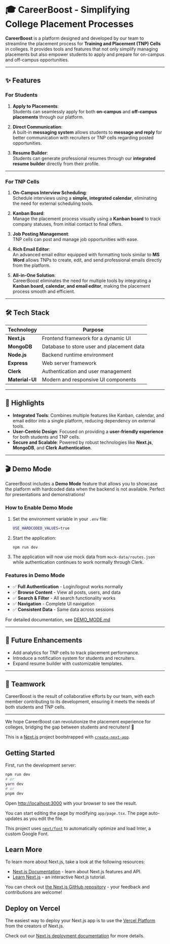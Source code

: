 # 🎓 CareerBoost - Simplifying College Placement Processes

**CareerBoost** is a platform designed and developed by our team to streamline the placement process for **Training and Placement (TNP) Cells** in colleges. It provides tools and features that not only simplify managing placements but also empower students to apply and prepare for on-campus and off-campus opportunities.  

---

## ✨ Features

### **For Students**  
1. **Apply to Placements**:  
   Students can seamlessly apply for both **on-campus** and **off-campus placements** through our platform.  
   
2. **Direct Communication**:  
   A built-in **messaging system** allows students to **message and reply** for better communication with recruiters or TNP cells regarding posted opportunities.  

3. **Resume Builder**:  
   Students can generate professional resumes through our **integrated resume builder** directly from their profile.  

---

### **For TNP Cells**  
1. **On-Campus Interview Scheduling**:  
   Schedule interviews using a **simple, integrated calendar**, eliminating the need for external scheduling tools.  

2. **Kanban Board**:  
   Manage the placement process visually using a **Kanban board** to track company statuses, from initial contact to final offers.  

3. **Job Posting Management**:  
   TNP cells can post and manage job opportunities with ease.  

4. **Rich Email Editor**:  
   An advanced email editor equipped with formatting tools similar to **MS Word** allows TNPs to create, edit, and send professional emails directly from the platform.  

5. **All-in-One Solution**:  
   CareerBoost eliminates the need for multiple tools by integrating a **Kanban board, calendar, and email editor**, making the placement process smooth and efficient.  

---

## 🛠️ Tech Stack  

| **Technology**  | **Purpose**                                 |
|------------------|---------------------------------------------|
| **Next.js**      | Frontend framework for a dynamic UI         |
| **MongoDB**      | Database to store user and placement data   |
| **Node.js**      | Backend runtime environment                |
| **Express**      | Web server framework                       |
| **Clerk**        | Authentication and user management          |
| **Material-UI**  | Modern and responsive UI components         |

---

## 📌 Highlights  

- **Integrated Tools**: Combines multiple features like Kanban, calendar, and email editor into a single platform, reducing dependency on external tools.  
- **User-Centric Design**: Focused on providing a **user-friendly experience** for both students and TNP cells.  
- **Secure and Scalable**: Powered by robust technologies like **Next.js**, **MongoDB**, and **Clerk Authentication**.  

---

## 🎬 Demo Mode

CareerBoost includes a **Demo Mode** feature that allows you to showcase the platform with hardcoded data when the backend is not available. Perfect for presentations and demonstrations!

### How to Enable Demo Mode

1. Set the environment variable in your `.env` file:
   ```bash
   USE_HARDCODED_VALUES=true
   ```

2. Start the application:
   ```bash
   npm run dev
   ```

3. The application will now use mock data from `mock-data/routes.json` while authentication continues to work normally through Clerk.

### Features in Demo Mode
- ✅ **Full Authentication** - Login/logout works normally
- ✅ **Browse Content** - View all posts, users, and data
- ✅ **Search & Filter** - All search functionality works
- ✅ **Navigation** - Complete UI navigation
- ✅ **Consistent Data** - Same data across sessions

For detailed documentation, see [DEMO_MODE.md](./DEMO_MODE.md)

---

## 🌟 Future Enhancements  

- Add analytics for TNP cells to track placement performance.  
- Introduce a notification system for students and recruiters.  
- Expand resume builder with customizable templates.  

---

## 🤝 Teamwork  

CareerBoost is the result of collaborative efforts by our team, with each member contributing to its development, ensuring it meets the needs of both students and TNP cells.  

---

We hope CareerBoost can revolutionize the placement experience for colleges, bridging the gap between students and recruiters! 🚀  








This is a [Next.js](https://nextjs.org/) project bootstrapped with [`create-next-app`](https://github.com/vercel/next.js/tree/canary/packages/create-next-app).

## Getting Started

First, run the development server:

```bash
npm run dev
# or
yarn dev
# or
pnpm dev
```

Open [http://localhost:3000](http://localhost:3000) with your browser to see the result.

You can start editing the page by modifying `app/page.tsx`. The page auto-updates as you edit the file.

This project uses [`next/font`](https://nextjs.org/docs/basic-features/font-optimization) to automatically optimize and load Inter, a custom Google Font.

## Learn More

To learn more about Next.js, take a look at the following resources:

- [Next.js Documentation](https://nextjs.org/docs) - learn about Next.js features and API.
- [Learn Next.js](https://nextjs.org/learn) - an interactive Next.js tutorial.

You can check out [the Next.js GitHub repository](https://github.com/vercel/next.js/) - your feedback and contributions are welcome!

## Deploy on Vercel

The easiest way to deploy your Next.js app is to use the [Vercel Platform](https://vercel.com/new?utm_medium=default-template&filter=next.js&utm_source=create-next-app&utm_campaign=create-next-app-readme) from the creators of Next.js.

Check out our [Next.js deployment documentation](https://nextjs.org/docs/deployment) for more details.
